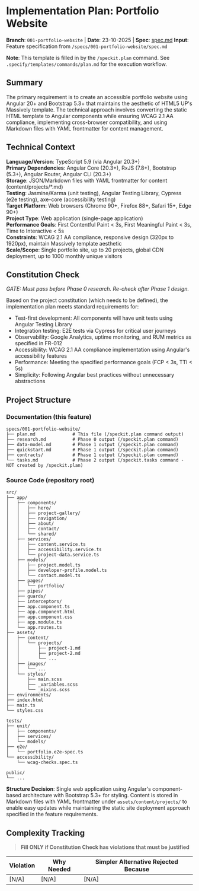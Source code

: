# Implementation Plan: Portfolio Website

**Branch**: `001-portfolio-website` | **Date**: 23-10-2025 | **Spec**: [spec.md](spec.md)
**Input**: Feature specification from `/specs/001-portfolio-website/spec.md`

**Note**: This template is filled in by the `/speckit.plan` command. See `.specify/templates/commands/plan.md` for the execution workflow.

## Summary

The primary requirement is to create an accessible portfolio website using Angular 20+ and Bootstrap 5.3+ that maintains the aesthetic of HTML5 UP's Massively template. The technical approach involves converting the static HTML template to Angular components while ensuring WCAG 2.1 AA compliance, implementing cross-browser compatibility, and using Markdown files with YAML frontmatter for content management.

## Technical Context

**Language/Version**: TypeScript 5.9 (via Angular 20.3+)  
**Primary Dependencies**: Angular Core (20.3+), RxJS (7.8+), Bootstrap (5.3+), Angular Router, Angular CLI (20.3+)  
**Storage**: JSON/Markdown files with YAML frontmatter for content (content/projects/*.md)  
**Testing**: Jasmine/Karma (unit testing), Angular Testing Library, Cypress (e2e testing), axe-core (accessibility testing)  
**Target Platform**: Web browsers (Chrome 90+, Firefox 88+, Safari 15+, Edge 90+)  
**Project Type**: Web application (single-page application)  
**Performance Goals**: First Contentful Paint < 3s, First Meaningful Paint < 3s, Time to Interactive < 5s  
**Constraints**: WCAG 2.1 AA compliance, responsive design (320px to 1920px), maintain Massively template aesthetic  
**Scale/Scope**: Single portfolio site, up to 20 projects, global CDN deployment, up to 1000 monthly unique visitors

## Constitution Check

*GATE: Must pass before Phase 0 research. Re-check after Phase 1 design.*

Based on the project constitution (which needs to be defined), the implementation plan meets standard requirements for:
- Test-first development: All components will have unit tests using Angular Testing Library
- Integration testing: E2E tests via Cypress for critical user journeys
- Observability: Google Analytics, uptime monitoring, and RUM metrics as specified in FR-012
- Accessibility: WCAG 2.1 AA compliance implementation using Angular's accessibility features
- Performance: Meeting the specified performance goals (FCP < 3s, TTI < 5s)
- Simplicity: Following Angular best practices without unnecessary abstractions

## Project Structure

### Documentation (this feature)

```text
specs/001-portfolio-website/
├── plan.md              # This file (/speckit.plan command output)
├── research.md          # Phase 0 output (/speckit.plan command)
├── data-model.md        # Phase 1 output (/speckit.plan command)
├── quickstart.md        # Phase 1 output (/speckit.plan command)
├── contracts/           # Phase 1 output (/speckit.plan command)
└── tasks.md             # Phase 2 output (/speckit.tasks command - NOT created by /speckit.plan)
```

### Source Code (repository root)

```text
src/
├── app/
│   ├── components/
│   │   ├── hero/
│   │   ├── project-gallery/
│   │   ├── navigation/
│   │   ├── about/
│   │   ├── contact/
│   │   └── shared/
│   ├── services/
│   │   ├── content.service.ts
│   │   ├── accessibility.service.ts
│   │   └── project-data.service.ts
│   ├── models/
│   │   ├── project.model.ts
│   │   ├── developer-profile.model.ts
│   │   └── contact.model.ts
│   ├── pages/
│   │   └── portfolio/
│   ├── pipes/
│   ├── guards/
│   ├── interceptors/
│   ├── app.component.ts
│   ├── app.component.html
│   ├── app.component.css
│   ├── app.module.ts
│   └── app.routes.ts
├── assets/
│   ├── content/
│   │   └── projects/
│   │       ├── project-1.md
│   │       ├── project-2.md
│   │       └── ...
│   ├── images/
│   │   └── ...
│   └── styles/
│       ├── main.scss
│       ├── _variables.scss
│       └── _mixins.scss
├── environments/
├── index.html
├── main.ts
└── styles.css

tests/
├── unit/
│   ├── components/
│   ├── services/
│   └── models/
├── e2e/
│   └── portfolio.e2e-spec.ts
└── accessibility/
    └── wcag-checks.spec.ts

public/
└── ...
```

**Structure Decision**: Single web application using Angular's component-based architecture with Bootstrap 5.3+ for styling. Content is stored in Markdown files with YAML frontmatter under `assets/content/projects/` to enable easy updates while maintaining the static site deployment approach specified in the feature requirements.

## Complexity Tracking

> **Fill ONLY if Constitution Check has violations that must be justified**

| Violation | Why Needed | Simpler Alternative Rejected Because |
|-----------|------------|-------------------------------------|
| [N/A] | [N/A] | [N/A] |

